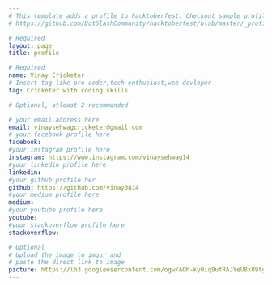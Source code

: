 ```yaml
---
# This template adds a profile to hacktoberfest. Checkout sample profile at
# https://github.com/DotSlashCommunity/hacktoberfest/blob/master/_profile/ksdme.md

# Required
layout: page
title: profile

# Required
name: Vinay Cricketer
# Insert tag like pro coder,tech enthusiast,web devloper
tag: Cricketer with coding skills

# Optional, atleast 2 recommended

# your email address here
email: vinaysehwagcricketer@gmail.com
# your facebook profile here
facebook: 
#your instagram profile here
instagram: https://www.instagram.com/vinaysehwag14
#your linkedin profile here
linkedin: 
#your github profile her
github: https://github.com/vinay0814
#your medium profile here
medium: 
#your youtube profile here
youtube: 
#your stackoverflow profile here
stackoverflow: 

# Optional
# Upload the image to imgur and
# paste the direct link to image
picture: https://lh3.googleusercontent.com/ogw/AOh-ky0iq9ufRAJYeU8x89tgUevUWW6Zde3QA6Evf5pksQ=s32-c-mo
---
```

